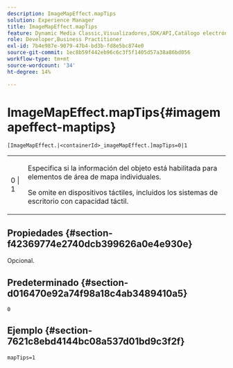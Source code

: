 ```yaml
---
description: ImageMapEffect.mapTips
solution: Experience Manager
title: ImageMapEffect.mapTips
feature: Dynamic Media Classic,Visualizadores,SDK/API,Catálogo electrónico
role: Developer,Business Practitioner
exl-id: 7b4e987e-9079-47b4-bd3b-fd8e5bc874e0
source-git-commit: 1ec8b59f442eb96c6c3f5f1405d57a38a86bd056
workflow-type: tm+mt
source-wordcount: '34'
ht-degree: 14%

---
```


# ImageMapEffect.mapTips{#imagemapeffect-maptips}

`[ImageMapEffect.|<containerId>_imageMapEffect.]mapTips=0|1`

<table id="table_3DBC5A70C9264CECA1CB3D1D08CEDF31"> 
 <tbody> 
  <tr> 
   <td colname="col1"> <p><span class="codeph"> 0 | 1</span> </p> </td> 
   <td colname="col2"> <p> Especifica si la información del objeto está habilitada para elementos de área de mapa individuales. </p> <p> Se omite en dispositivos táctiles, incluidos los sistemas de escritorio con capacidad táctil. </p> </td> 
  </tr> 
 </tbody> 
</table>

## Propiedades {#section-f42369774e2740dcb399626a0e4e930e}

Opcional.

## Predeterminado {#section-d016470e92a74f98a18c4ab3489410a5}

`0`

## Ejemplo {#section-7621c8ebd4144bc08a537d01bd9c3f2f}

`mapTips=1`
